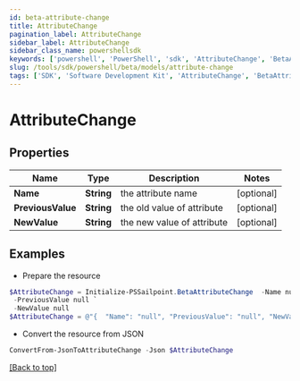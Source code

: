 ```yaml
---
id: beta-attribute-change
title: AttributeChange
pagination_label: AttributeChange
sidebar_label: AttributeChange
sidebar_class_name: powershellsdk
keywords: ['powershell', 'PowerShell', 'sdk', 'AttributeChange', 'BetaAttributeChange'] 
slug: /tools/sdk/powershell/beta/models/attribute-change
tags: ['SDK', 'Software Development Kit', 'AttributeChange', 'BetaAttributeChange']
---
```



# AttributeChange

## Properties

Name | Type | Description | Notes
------------ | ------------- | ------------- | -------------
**Name** | **String** | the attribute name | [optional] 
**PreviousValue** | **String** | the old value of attribute | [optional] 
**NewValue** | **String** | the new value of attribute | [optional] 

## Examples

- Prepare the resource
```powershell
$AttributeChange = Initialize-PSSailpoint.BetaAttributeChange  -Name null `
 -PreviousValue null `
 -NewValue null
$AttributeChange = @"{  "Name": "null", "PreviousValue": "null", "NewValue": "null" }"@
```

- Convert the resource from JSON
```powershell
ConvertFrom-JsonToAttributeChange -Json $AttributeChange
```


[[Back to top]](#) 

